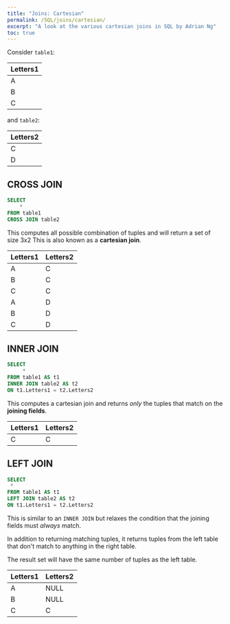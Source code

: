 ```yaml
---
title: "Joins: Cartesian"
permalink: /SQL/joins/cartesian/
excerpt: "A look at the various cartesian joins in SQL by Adrian Ng"
toc: true
---
```


Consider `table1`:

|Letters1|
|---|
|A|
|B|
|C|

and `table2`:

|Letters2|
|---|
|C|
|D|

## CROSS JOIN

```sql
SELECT
	*
FROM table1
CROSS JOIN table2
```

This computes all possible combination of tuples and will return a set of size 3x2
This is also known as a  __cartesian join__.

|Letters1|Letters2|
|---|---|
|A|C|
|B|C|
|C|C|
|A|D|
|B|D|
|C|D|


## INNER JOIN

```sql
SELECT 
	 *
FROM table1 AS t1
INNER JOIN table2 AS t2
ON t1.Letters1 = t2.Letters2
```

This computes a cartesian join and returns _only_ the tuples that match on the __joining fields__.

|Letters1|Letters2|
|---|---|
|C|C|

## LEFT JOIN

```sql
SELECT 
 *
FROM table1 AS t1
LEFT JOIN table2 AS t2
ON t1.Letters1 = t2.Letters2
```

This is similar to an `INNER JOIN` but relaxes the condition that the joining fields must _always_ match.

In addition to returning matching tuples, it returns tuples from the left table that don't match to anything in the right table.

The result set will have the same number of tuples as the left table.

|Letters1|Letters2|
|---|---|
|A|NULL|
|B|NULL|
|C|C|




